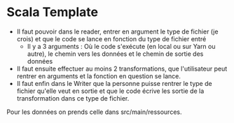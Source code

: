 # Scala Template

- Il faut pouvoir dans le reader, entrer en argument le type de fichier (je crois) et que le code se lance en fonction du type de fichier entré
     - Il y a 3 arguments : Où le code s'exécute (en local ou sur Yarn ou autre), le chemin vers les données et le chemin de sortie des données
- Il faut ensuite effectuer au moins 2 transformations, que l'utilisateur peut rentrer en arguments et la fonction en question se lance.
- Il faut enfin dans le Writer que la personne puisse rentrer le type de fichier qu'elle veut en sortie et que le code écrive les sortie de la transformation dans ce type de fichier.

Pour les données on prends celle dans src/main/ressources.
